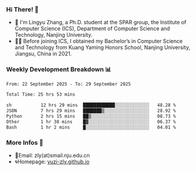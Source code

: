 ### Hi There! 👋 
- 🐳 I'm Lingyu Zhang, a Ph.D. student at the SPAR group, the Institute of Computer Science (ICS), Department of Computer Science and Technology, Nanjing University.
- 🧑‍🎓 Before joining ICS, I obtained my Bachelor’s in Computer Science and Technology from Kuang Yaming Honors School, Nanjing University, Jiangsu, China in 2021.

### Weekly Development Breakdown :bar_chart:

<!--START_SECTION:waka-->

```txt
From: 22 September 2025 - To: 29 September 2025

Total Time: 25 hrs 53 mins

sh           12 hrs 29 mins  ████████████░░░░░░░░░░░░░   48.28 %
JSON         7 hrs 29 mins   ███████▒░░░░░░░░░░░░░░░░░   28.92 %
Python       2 hrs 15 mins   ██▒░░░░░░░░░░░░░░░░░░░░░░   08.73 %
Other        1 hr 38 mins    █▓░░░░░░░░░░░░░░░░░░░░░░░   06.37 %
Bash         1 hr 2 mins     █░░░░░░░░░░░░░░░░░░░░░░░░   04.01 %
```

<!--END_SECTION:waka-->

<!--
### Github Contributions :octocat:

![](https://raw.githubusercontent.com/yuzi-zly/yuzi-zly/output/github-contribution-grid-snake.svg)              
-->

### More Infos 📖

- 📧Email: zly(at)smail.nju.edu.cn
- 🌀Homepage: [yuzi-zly.github.io](https://yuzi-zly.github.io/)
